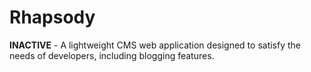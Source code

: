 Rhapsody
========

**INACTIVE** - A lightweight CMS web application designed to satisfy the needs of developers, including blogging features.
